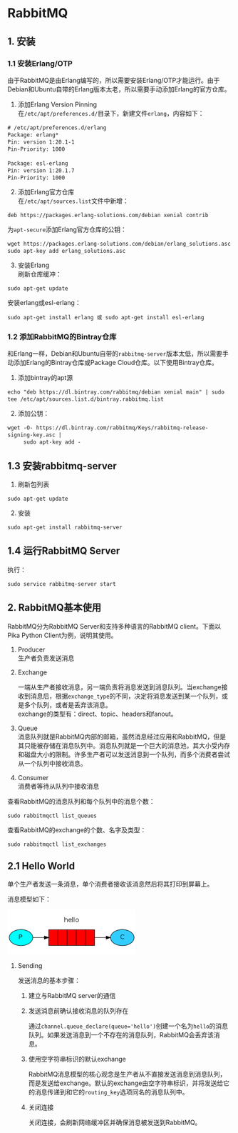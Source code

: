 # RabbitMQ    

## 1. 安装    

### 1.1 安装Erlang/OTP    
由于RabbitMQ是由Erlang编写的，所以需要安装Erlang/OTP才能运行。由于Debian和Ubuntu自带的Erlang版本太老，所以需要手动添加Erlang的官方仓库。    

1. 添加Erlang Version Pinning    
  在`/etc/apt/preferences.d/`目录下，新建文件`erlang`，内容如下：    
  ```shell
  # /etc/apt/preferences.d/erlang
  Package: erlang*
  Pin: version 1:20.1-1
  Pin-Priority: 1000

  Package: esl-erlang
  Pin: version 1:20.1.7
  Pin-Priority: 1000 
  ```

2. 添加Erlang官方仓库    
  在`/etc/apt/sources.list`文件中新增：    
  ```shell
  deb https://packages.erlang-solutions.com/debian xenial contrib
  ```

  为`apt-secure`添加Erlang官方仓库的公钥：    
  ```shell
  wget https://packages.erlang-solutions.com/debian/erlang_solutions.asc
  sudo apt-key add erlang_solutions.asc
  ```

3. 安装Erlang    
  刷新仓库缓冲：    
  ```shell
  sudo apt-get update
  ```

  安装erlang或esl-erlang：    
  ```shell
  sudo apt-get install erlang 或 sudo apt-get install esl-erlang
  ```

### 1.2 添加RabbitMQ的Bintray仓库    
和Erlang一样，Debian和Ubuntu自带的`rabbitmq-server`版本太低，所以需要手动添加Erlang的Bintray仓库或Package Cloud仓库。以下使用Bintray仓库。    

1. 添加bintray的apt源    
  ```shell
  echo "deb https://dl.bintray.com/rabbitmq/debian xenial main" | sudo tee /etc/apt/sources.list.d/bintray.rabbitmq.list
  ```

2. 添加公钥：    
  ```shell
  wget -O- https://dl.bintray.com/rabbitmq/Keys/rabbitmq-release-signing-key.asc |
       sudo apt-key add -
  ```

## 1.3 安装rabbitmq-server    
1. 刷新包列表    
  ```shell
  sudo apt-get update
  ```

2. 安装    
  ```shell
  sudo apt-get install rabbitmq-server
  ```

## 1.4 运行RabbitMQ Server    
执行：    
```shell
sudo service rabbitmq-server start
```

## 2. RabbitMQ基本使用    
RabbitMQ分为RabbitMQ Server和支持多种语言的RabbitMQ client。下面以Pika Python Client为例，说明其使用。    

1. Producer    
  生产者负责发送消息    

2. Exchange		

	一端从生产者接收消息，另一端负责将消息发送到消息队列。当exchange接收到消息后，根据`exchange_type`的不同，决定将消息发送到某一个队列，或是多个队列，或者是丢弃该消息。	
	exchange的类型有：direct、topic、headers和fanout。		

3. Queue    
  消息队列就是RabbitMQ内部的邮箱，虽然消息经过应用和RabbitMQ，但是其只能被存储在消息队列中。消息队列就是一个巨大的消息池，其大小受内存和磁盘大小的限制。许多生产者可以发送消息到一个队列，而多个消费者尝试从一个队列中接收消息。		

4. Consumer    
  消费者等待从队列中接收消息    

查看RabbitMQ的消息队列和每个队列中的消息个数：    
```shell
sudo rabbitmqctl list_queues
```

查看RabbitMQ的exchange的个数、名字及类型：	
```shell
sudo rabbitmqctl list_exchanges
```

## 2.1 Hello World    
单个生产者发送一条消息，单个消费者接收该消息然后将其打印到屏幕上。	

消息模型如下：	

![python-one-overall](https://github.com/Wangzhike/explore_OpenStack/raw/master/oslo-messaging/pictures/RabbitMQ/python-one-overall.png)

1. Sending	

	发送消息的基本步骤：	
	1. 建立与RabbitMQ server的通信	

	2. 发送消息前确认接收消息的队列存在		

		通过`channel.queue_declare(queue='hello')`创建一个名为`hello`的消息队列。如果发送消息到一个不存在的消息队列，RabbitMQ会丢弃该消息。		
	
	3. 使用空字符串标识的默认exchange	

		RabbitMQ消息模型的核心观念是生产者从不直接发送消息到消息队列，而是发送给exchange。默认的exchange由空字符串标识，并将发送给它的消息传递到和它的`routing_key`选项同名的消息队列中。	

	4. 关闭连接		

		关闭连接，会刷新网络缓冲区并确保消息被发送到RabbitMQ。	


